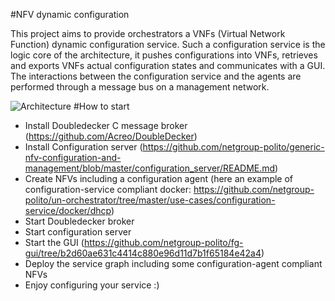 #NFV dynamic configuration

This project aims to provide orchestrators a VNFs (Virtual Network Function) dynamic configuration service.
Such a configuration service is the logic core of the architecture, it pushes configurations into VNFs, retrieves and exports VNFs actual configuration states and communicates with a GUI.
The interactions between the configuration service and the agents are performed through a message bus on a management network.

![Architecture](https://raw.githubusercontent.com/netgroup-polito/generic-nfv-configuration-and-management/master/images/architecture.jpg)
#How to start
* Install Doubledecker C message broker (https://github.com/Acreo/DoubleDecker)
* Install Configuration server (https://github.com/netgroup-polito/generic-nfv-configuration-and-management/blob/master/configuration_server/README.md)
* Create NFVs including a configuration agent (here an example of configuration-service compliant docker: https://github.com/netgroup-polito/un-orchestrator/tree/master/use-cases/configuration-service/docker/dhcp)
* Start Doubledecker broker
* Start configuration server
* Start the GUI (https://github.com/netgroup-polito/fg-gui/tree/b2d60ae631c4414c880e96d11d7b1f65184e42a4)
* Deploy the service graph including some configuration-agent compliant NFVs
* Enjoy configuring your service :)
